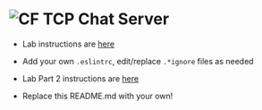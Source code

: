 ![CF](http://i.imgur.com/7v5ASc8.png) TCP Chat Server
===

* Lab instructions are [here](LAB.md)

* Add your own `.eslintrc`, edit/replace `.*ignore` files as needed

* Lab Part 2 instructions are [here](LAB-Part2.md)

* Replace this README.md with your own!